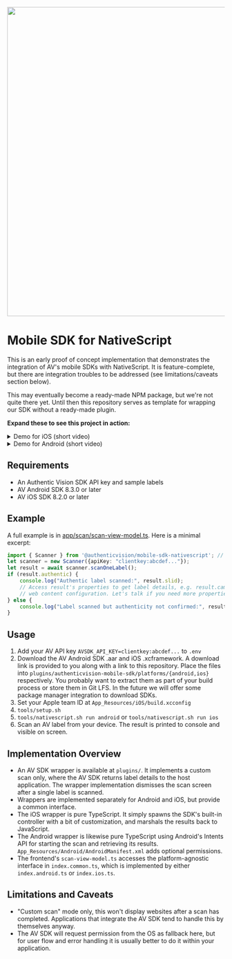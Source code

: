 <p align="center">
    <img width="716" src="docs/authenticvision.png">
</p>

# Mobile SDK for NativeScript

This is an early proof of concept implementation that demonstrates the integration of AV's mobile SDKs with NativeScript. It is feature-complete, but there are integration troubles to be addressed (see limitations/caveats section below).

This may eventually become a ready-made NPM package, but we're not quite there yet. Until then this repository serves as template for wrapping our SDK without a ready-made plugin.

**Expand these to see this project in action:**

<details>
<summary>Demo for iOS (short video)</summary>

https://github.com/authenticvision/mobile-sdk-nativescript/assets/597682/20da3d26-058c-4e69-8d4e-11c7ac51b198
</details>

<details>
<summary>Demo for Android (short video)</summary>

https://github.com/authenticvision/mobile-sdk-nativescript/assets/597682/83564c71-8a1e-4ee1-b052-eda748d92ada
</details>

## Requirements

* An Authentic Vision SDK API key and sample labels
* AV Android SDK 8.3.0 or later
* AV iOS SDK 8.2.0 or later

## Example

A full example is in [app/scan/scan-view-model.ts](app/scan/scan-view-model.ts#). Here is a minimal excerpt:
```ts
import { Scanner } from '@authenticvision/mobile-sdk-nativescript'; // part of this repo
let scanner = new Scanner({apiKey: "clientkey:abcdef..."});
let result = await scanner.scanOneLabel();
if (result.authentic) {
    console.log("Authentic label scanned:", result.slid);
    // Access result's properties to get label details, e.g. result.campaignURL for its
    // web content configuration. Let's talk if you need more properties here!
} else {
    console.log("Label scanned but authenticity not confirmed:", result.slid);
}
```

## Usage

1. Add your AV API key `AVSDK_API_KEY=clientkey:abcdef...` to `.env`
2. Download the AV Android SDK .aar and iOS .xcframework. A download link is provided to you along with a link to this repository. Place the files into `plugins/authenticvision-mobile-sdk/platforms/{android,ios}` respectively. You probably want to extract them as part of your build process or store them in Git LFS. In the future we will offer some package manager integration to download SDKs.
3. Set your Apple team ID at `App_Resources/iOS/build.xcconfig`
4. `tools/setup.sh`
5. `tools/nativescript.sh run android` or `tools/nativescript.sh run ios`
6. Scan an AV label from your device. The result is printed to console and visible on screen.

## Implementation Overview

* An AV SDK wrapper is available at `plugins/`. It implements a custom scan only, where the AV SDK returns label details to the host application. The wrapper implementation dismisses the scan screen after a single label is scanned.
* Wrappers are implemented separately for Android and iOS, but provide a common interface.
* The iOS wrapper is pure TypeScript. It simply spawns the SDK's built-in controller with a bit of customization, and marshals the results back to JavaScript.
* The Android wrapper is likewise pure TypeScript using Android's Intents API for starting the scan and retrieving its results. `App_Resources/Android/AndroidManifest.xml` adds optional permissions.
* The frontend's `scan-view-model.ts` accesses the platform-agnostic interface in `index.common.ts`, which is implemented by either `index.android.ts` or `index.ios.ts`.

## Limitations and Caveats

* "Custom scan" mode only, this won't display websites after a scan has completed. Applications that integrate the AV SDK tend to handle this by themselves anyway.
* The AV SDK will request permission from the OS as fallback here, but for user flow and error handling it is usually better to do it within your application.
